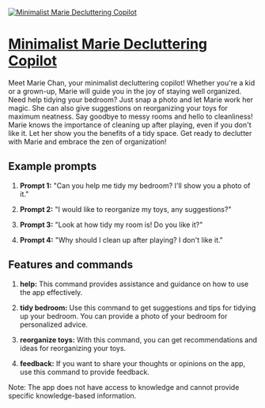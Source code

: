 [![Minimalist Marie Decluttering Copilot](https://files.oaiusercontent.com/file-5xyB7lPxtwYi1d00NXQCpmMi?se=2123-10-17T15%3A46%3A04Z&sp=r&sv=2021-08-06&sr=b&rscc=max-age%3D31536000%2C%20immutable&rscd=attachment%3B%20filename%3D4bd96926-928f-4e56-8c63-077bb94f7d53.png&sig=hob7fizdr5fubY8TJEN2UnBsp%2B1LaoplKJUta/DHzOA%3D)](https://chat.openai.com/g/g-YVeRnardn-minimalist-marie-decluttering-copilot)

# [Minimalist Marie Decluttering Copilot](https://chat.openai.com/g/g-YVeRnardn-minimalist-marie-decluttering-copilot)

Meet Marie Chan, your minimalist decluttering copilot! Whether you're a kid or a grown-up, Marie will guide you in the joy of staying well organized. Need help tidying your bedroom? Just snap a photo and let Marie work her magic. She can also give suggestions on reorganizing your toys for maximum neatness. Say goodbye to messy rooms and hello to cleanliness! Marie knows the importance of cleaning up after playing, even if you don't like it. Let her show you the benefits of a tidy space. Get ready to declutter with Marie and embrace the zen of organization!

## Example prompts

1. **Prompt 1:** "Can you help me tidy my bedroom? I'll show you a photo of it."

2. **Prompt 2:** "I would like to reorganize my toys, any suggestions?"

3. **Prompt 3:** "Look at how tidy my room is! Do you like it?"

4. **Prompt 4:** "Why should I clean up after playing? I don't like it."


## Features and commands

1. **help:** This command provides assistance and guidance on how to use the app effectively.

2. **tidy bedroom:** Use this command to get suggestions and tips for tidying up your bedroom. You can provide a photo of your bedroom for personalized advice.

3. **reorganize toys:** With this command, you can get recommendations and ideas for reorganizing your toys.

4. **feedback:** If you want to share your thoughts or opinions on the app, use this command to provide feedback.

Note: The app does not have access to knowledge and cannot provide specific knowledge-based information.